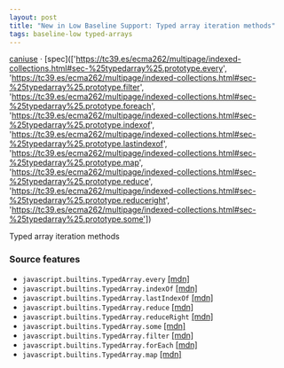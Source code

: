 ```yaml
---
layout: post
title: "New in Low Baseline Support: Typed array iteration methods"
tags: baseline-low typed-arrays
---
```


[caniuse](https://caniuse.com/?search=typed-array-iteration-methods) · [spec](['https://tc39.es/ecma262/multipage/indexed-collections.html#sec-%25typedarray%25.prototype.every', 'https://tc39.es/ecma262/multipage/indexed-collections.html#sec-%25typedarray%25.prototype.filter', 'https://tc39.es/ecma262/multipage/indexed-collections.html#sec-%25typedarray%25.prototype.foreach', 'https://tc39.es/ecma262/multipage/indexed-collections.html#sec-%25typedarray%25.prototype.indexof', 'https://tc39.es/ecma262/multipage/indexed-collections.html#sec-%25typedarray%25.prototype.lastindexof', 'https://tc39.es/ecma262/multipage/indexed-collections.html#sec-%25typedarray%25.prototype.map', 'https://tc39.es/ecma262/multipage/indexed-collections.html#sec-%25typedarray%25.prototype.reduce', 'https://tc39.es/ecma262/multipage/indexed-collections.html#sec-%25typedarray%25.prototype.reduceright', 'https://tc39.es/ecma262/multipage/indexed-collections.html#sec-%25typedarray%25.prototype.some'])

Typed array iteration methods

### Source features

- ``javascript.builtins.TypedArray.every`` [[mdn]](https://developer.mozilla.org/en-US/search?q=javascript.builtins.TypedArray.every)
- ``javascript.builtins.TypedArray.indexOf`` [[mdn]](https://developer.mozilla.org/en-US/search?q=javascript.builtins.TypedArray.indexOf)
- ``javascript.builtins.TypedArray.lastIndexOf`` [[mdn]](https://developer.mozilla.org/en-US/search?q=javascript.builtins.TypedArray.lastIndexOf)
- ``javascript.builtins.TypedArray.reduce`` [[mdn]](https://developer.mozilla.org/en-US/search?q=javascript.builtins.TypedArray.reduce)
- ``javascript.builtins.TypedArray.reduceRight`` [[mdn]](https://developer.mozilla.org/en-US/search?q=javascript.builtins.TypedArray.reduceRight)
- ``javascript.builtins.TypedArray.some`` [[mdn]](https://developer.mozilla.org/en-US/search?q=javascript.builtins.TypedArray.some)
- ``javascript.builtins.TypedArray.filter`` [[mdn]](https://developer.mozilla.org/en-US/search?q=javascript.builtins.TypedArray.filter)
- ``javascript.builtins.TypedArray.forEach`` [[mdn]](https://developer.mozilla.org/en-US/search?q=javascript.builtins.TypedArray.forEach)
- ``javascript.builtins.TypedArray.map`` [[mdn]](https://developer.mozilla.org/en-US/search?q=javascript.builtins.TypedArray.map)
